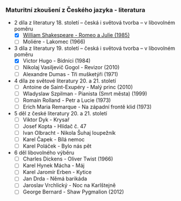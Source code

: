 ### Maturitní zkoušení z Českého jazyka - literatura

- 2 díla z literatury 18. století – česká i světová tvorba – v libovolném poměru
  - [x] [William Shakespeare - Romeo a Julie (1985)](/files/romeo.md)
  - [ ] Moliére - Lakomec (1966)

- 3 díla z literatury 19. století – česká i světová tvorba – v libovolném poměru
  - [x] Victor Hugo - Bídníci (1984)
  - [ ] Nikolaj Vasiljevič Gogol - Revizor (2010)
  - [ ] Alexandre Dumas - Tři mušketýři (1971)

- 4 díla ze světové literatury 20. a 21. století
  - [ ] Antoine de Saint-Exupéry - Malý princ (2010)
  - [ ] Wladyslaw Szpilman - Pianista (Smrt města) (1999)
  - [ ] Romain Rolland - Petr a Lucie (1973)
  - [ ] Erich Maria Remarque - Na západní frontě klid (1973)

- 5 děl z české literatury 20. a 21. století
  - [ ] Viktor Dyk - Krysař
  - [ ] Josef Kopta - Hlídač č. 47 
  - [ ] Ivan Olbracht - Nikola Šuhaj loupežník
  - [ ] Karel Čapek - Bílá nemoc
  - [ ] Karel Poláček - Bylo nás pět

- 6 děl libovolného výběru
  - [ ] Charles Dickens - Oliver Twist (1966)
  - [ ] Karel Hynek Mácha - Máj 
  - [ ] Karel Jaromír Erben - Kytice 
  - [ ] Jan Drda - Němá barikáda
  - [ ] Jaroslav Vrchlický - Noc na Karlštejně
  - [ ] George Bernard - Shaw Pygmalion (2012)
